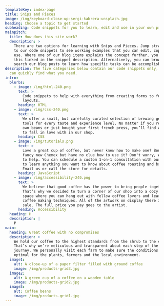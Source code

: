 ```yaml
---
templateKey: index-page
title: Snips and Pieces
image: /img/keyboard-close-up-sergi-kabrera-unsplash.jpg
heading: Choose a topic to get started
subheading: Code snippets for you to learn, edit and use in your own projects
mainpitch:
  title: How does this site work?
  description: >
    There are two options for learning with Snips and Pieces. Jump straight in
    to our code snippets to see working examples that you can edit, copy and
    use. Where one of our blog items explains the concept further, you will see
    this linked in the snippet description. Alternatively, you can browse or
    search our blog posts to learn how specific tasks can be accomplished.
description: The five categories below contain our code snippets only, so you
  can quickly find what you need.
intro:
  blurbs:
    - image: /img/html-240.png
      text: >
        Code snippets to help with everything from creating forms to full-page
        layouts. 
      heading: HTML
    - image: /img/css-240.png
      text: >
        We offer a small, but carefully curated selection of brewing gear and
        tools for every taste and experience level. No matter if you roast your
        own beans or just bought your first french press, you’ll find a gadget
        to fall in love with in our shop.
      heading: CSS
    - image: /img/tutorials.png
      text: >
        Love a great cup of coffee, but never knew how to make one? Bought a
        fancy new Chemex but have no clue how to use it? Don't worry, we’re here
        to help. You can schedule a custom 1-on-1 consultation with our baristas
        to learn anything you want to know about coffee roasting and brewing.
        Email us or call the store for details.
      heading: JavaScript
    - image: /img/accessibility-240.png
      text: >
        We believe that good coffee has the power to bring people together.
        That’s why we decided to turn a corner of our shop into a cozy meeting
        space where you can hang out with fellow coffee lovers and learn about
        coffee making techniques. All of the artwork on display there is for
        sale. The full price you pay goes to the artist.
      heading: Accessibility
  heading: H
  description: |
    P
main:
  heading: Great coffee with no compromises
  description: >
    We hold our coffee to the highest standards from the shrub to the cup.
    That’s why we’re meticulous and transparent about each step of the coffee’s
    journey. We personally visit each farm to make sure the conditions are
    optimal for the plants, farmers and the local environment.
  image1:
    alt: A close-up of a paper filter filled with ground coffee
    image: /img/products-grid3.jpg
  image2:
    alt: A green cup of a coffee on a wooden table
    image: /img/products-grid2.jpg
  image3:
    alt: Coffee beans
    image: /img/products-grid1.jpg
---
```


